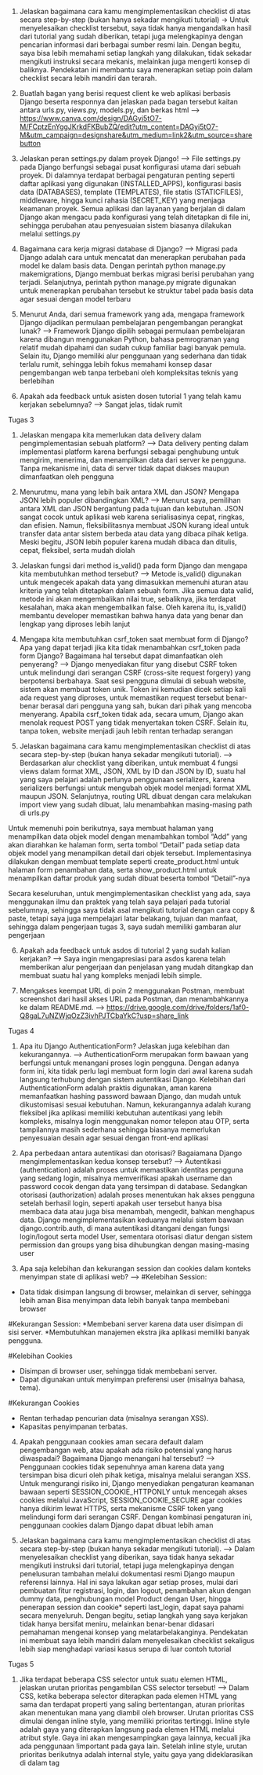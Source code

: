 1) Jelaskan bagaimana cara kamu mengimplementasikan checklist di atas secara step-by-step (bukan hanya sekadar mengikuti tutorial)
-> Untuk menyelesaikan checklist tersebut, saya tidak hanya mengandalkan hasil dari tutorial yang sudah diberikan, tetapi juga melengkapinya dengan pencarian informasi dari berbagai sumber resmi lain. Dengan begitu, saya bisa lebih memahami setiap langkah yang dilakukan, tidak sekadar mengikuti instruksi secara mekanis, melainkan juga mengerti konsep di baliknya. Pendekatan ini membantu saya menerapkan setiap poin dalam checklist secara lebih mandiri dan terarah.

2) Buatlah bagan yang berisi request client ke web aplikasi berbasis Django beserta responnya dan jelaskan pada bagan tersebut kaitan antara urls.py, views.py, models.py, dan berkas html
--> https://www.canva.com/design/DAGyi5tO7-M/FCptzEnYggJKrkdFKBubZQ/edit?utm_content=DAGyi5tO7-M&utm_campaign=designshare&utm_medium=link2&utm_source=sharebutton

3) Jelaskan peran settings.py dalam proyek Django!
--> File settings.py pada Django berfungsi sebagai pusat konfigurasi utama dari sebuah proyek. Di dalamnya terdapat berbagai pengaturan penting seperti daftar aplikasi yang digunakan (INSTALLED_APPS), konfigurasi basis data (DATABASES), template (TEMPLATES), file statis (STATICFILES), middleware, hingga kunci rahasia (SECRET_KEY) yang menjaga keamanan proyek. Semua aplikasi dan layanan yang berjalan di dalam Django akan mengacu pada konfigurasi yang telah ditetapkan di file ini, sehingga perubahan atau penyesuaian sistem biasanya dilakukan melalui settings.py

4) Bagaimana cara kerja migrasi database di Django?
--> Migrasi pada Django adalah cara untuk mencatat dan menerapkan perubahan pada model ke dalam basis data. Dengan perintah python manage.py makemigrations, Django membuat berkas migrasi berisi perubahan yang terjadi. Selanjutnya, perintah python manage.py migrate digunakan untuk menerapkan perubahan tersebut ke struktur tabel pada basis data agar sesuai dengan model terbaru

5) Menurut Anda, dari semua framework yang ada, mengapa framework Django dijadikan permulaan pembelajaran pengembangan perangkat lunak?
--> Framework Django dipilih sebagai permulaan pembelajaran karena dibangun menggunakan Python, bahasa pemrograman yang relatif mudah dipahami dan sudah cukup familiar bagi banyak pemula. Selain itu, Django memiliki alur penggunaan yang sederhana dan tidak terlalu rumit, sehingga lebih fokus memahami konsep dasar pengembangan web tanpa terbebani oleh kompleksitas teknis yang berlebihan

6) Apakah ada feedback untuk asisten dosen tutorial 1 yang telah kamu kerjakan sebelumnya?
--> Sangat jelas, tidak rumit 


Tugas 3
1)  Jelaskan mengapa kita memerlukan data delivery dalam pengimplementasian sebuah platform?
--> Data delivery penting dalam implementasi platform karena berfungsi sebagai penghubung untuk mengirim, menerima, dan menampilkan data dari server ke pengguna. Tanpa mekanisme ini, data di server tidak dapat diakses maupun dimanfaatkan oleh pengguna

2) Menurutmu, mana yang lebih baik antara XML dan JSON? Mengapa JSON lebih populer dibandingkan XML?
--> Menurut saya, pemilihan antara XML dan JSON bergantung pada tujuan dan kebutuhan. JSON sangat cocok untuk aplikasi web karena serialisasinya cepat, ringkas, dan efisien. Namun, fleksibilitasnya membuat JSON kurang ideal untuk transfer data antar sistem berbeda atau data yang dibaca pihak ketiga. Meski begitu, JSON lebih populer karena mudah dibaca dan ditulis, cepat, fleksibel, serta mudah diolah

3) Jelaskan fungsi dari method is_valid() pada form Django dan mengapa kita membutuhkan method tersebut?
--> Metode is_valid() digunakan untuk mengecek apakah data yang dimasukkan memenuhi aturan atau kriteria yang telah ditetapkan dalam sebuah form. Jika semua data valid, metode ini akan mengembalikan nilai true, sebaliknya, jika terdapat kesalahan, maka akan mengembalikan false. Oleh karena itu, is_valid() membantu developer memastikan bahwa hanya data yang benar dan lengkap yang diproses lebih lanjut

4) Mengapa kita membutuhkan csrf_token saat membuat form di Django? Apa yang dapat terjadi jika kita tidak menambahkan csrf_token pada form Django? Bagaimana hal tersebut dapat dimanfaatkan oleh penyerang?
--> Django menyediakan fitur yang disebut CSRF token untuk melindungi dari serangan CSRF (cross-site request forgery) yang berpotensi berbahaya. Saat sesi pengguna dimulai di sebuah website, sistem akan membuat token unik. Token ini kemudian dicek setiap kali ada request yang diproses, untuk memastikan request tersebut benar-benar berasal dari pengguna yang sah, bukan dari pihak yang mencoba menyerang. Apabila csrf_token tidak ada, secara umum, Django akan menolak request POST yang tidak menyertakan token CSRF. Selain itu, tanpa token, website menjadi jauh lebih rentan terhadap serangan

5) Jelaskan bagaimana cara kamu mengimplementasikan checklist di atas secara step-by-step (bukan hanya sekadar mengikuti tutorial).
--> Berdasarkan alur checklist yang diberikan, untuk membuat 4 fungsi views dalam format XML, JSON, XML by ID dan JSON by ID, suatu hal yang saya pelajari adalah perlunya penggunaan serializers, karena serializers berfungsi untuk mengubah objek model menjadi format XML maupun JSON. Selanjutnya, routing URL dibuat dengan cara melakukan import view yang sudah dibuat, lalu menambahkan masing-masing path di urls.py

Untuk memenuhi poin berikutnya, saya membuat halaman yang menampilkan data objek model dengan menambahkan tombol “Add” yang akan diarahkan ke halaman form, serta tombol “Detail” pada setiap data objek model yang menampilkan detail dari objek tersebut. Implementasinya dilakukan dengan membuat template seperti create_product.html untuk halaman form penambahan data, serta show_product.html untuk menampilkan daftar produk yang sudah dibuat beserta tombol “Detail”-nya

Secara keseluruhan, untuk mengimplementasikan checklist yang ada, saya menggunakan ilmu dan praktek yang telah saya pelajari pada tutorial sebelumnya, sehingga saya tidak asal mengikuti tutorial dengan cara copy & paste, tetapi saya juga mempelajari latar belakang, tujuan dan manfaat, sehingga dalam pengerjaan tugas 3, saya sudah memiliki gambaran alur pengerjaan

6) Apakah ada feedback untuk asdos di tutorial 2 yang sudah kalian kerjakan?
--> Saya ingin mengapresiasi para asdos karena telah memberikan alur pengerjaan dan penjelasan yang mudah ditangkap dan membuat suatu hal yang kompleks menjadi lebih simple.

7) Mengakses keempat URL di poin 2 menggunakan Postman, membuat screenshot dari hasil akses URL pada Postman, dan menambahkannya ke dalam README.md.
--> https://drive.google.com/drive/folders/1af0-Q8gaL7uNZWjqOzZ3ivhPJTCbaYkC?usp=share_link


Tugas 4
1.  Apa itu Django AuthenticationForm? Jelaskan juga kelebihan dan kekurangannya.
--> AuthenticationForm merupakan form bawaan yang berfungsi untuk menangani proses login pengguna. Dengan adanya form ini, kita tidak perlu lagi membuat form login dari awal karena sudah langsung terhubung dengan sistem autentikasi Django. Kelebihan dari AuthenticationForm adalah praktis digunakan, aman karena memanfaatkan hashing password bawaan Django, dan mudah untuk dikustomisasi sesuai kebutuhan. Namun, kekurangannya adalah kurang fleksibel jika aplikasi memiliki kebutuhan autentikasi yang lebih kompleks, misalnya login menggunakan nomor telepon atau OTP, serta tampilannya masih sederhana sehingga biasanya memerlukan penyesuaian desain agar sesuai dengan front-end aplikasi

2.  Apa perbedaan antara autentikasi dan otorisasi? Bagaiamana Django mengimplementasikan kedua konsep tersebut?
--> Autentikasi (authentication) adalah proses untuk memastikan identitas pengguna yang sedang login, misalnya memverifikasi apakah username dan password cocok dengan data yang tersimpan di database. Sedangkan otorisasi (authorization) adalah proses menentukan hak akses pengguna setelah berhasil login, seperti apakah user tersebut hanya bisa membaca data atau juga bisa menambah, mengedit, bahkan menghapus data. Django mengimplementasikan keduanya melalui sistem bawaan django.contrib.auth, di mana autentikasi ditangani dengan fungsi login/logout serta model User, sementara otorisasi diatur dengan sistem permission dan groups yang bisa dihubungkan dengan masing-masing user

3.  Apa saja kelebihan dan kekurangan session dan cookies dalam konteks menyimpan state di aplikasi web?
--> #Kelebihan Session:
* Data tidak disimpan langsung di browser, melainkan di server, sehingga lebih aman
Bisa menyimpan data lebih banyak tanpa membebani browser

#Kekurangan Session:
*Membebani server karena data user disimpan di sisi server.
*Membutuhkan manajemen ekstra jika aplikasi memiliki banyak pengguna.

#Kelebihan Cookies
* Disimpan di browser user, sehingga tidak membebani server.
* Dapat digunakan untuk menyimpan preferensi user (misalnya bahasa, tema).

#Kekurangan Cookies
* Rentan terhadap pencurian data (misalnya serangan XSS).
* Kapasitas penyimpanan terbatas.

4.  Apakah penggunaan cookies aman secara default dalam pengembangan web, atau apakah ada risiko potensial yang harus diwaspadai? Bagaimana Django menangani hal tersebut?
--> Penggunaan cookies tidak sepenuhnya aman karena data yang tersimpan bisa dicuri oleh pihak ketiga, misalnya melalui serangan XSS. Untuk mengurangi risiko ini, Django menyediakan pengaturan keamanan bawaan seperti SESSION_COOKIE_HTTPONLY untuk mencegah akses cookies melalui JavaScript, SESSION_COOKIE_SECURE agar cookies hanya dikirim lewat HTTPS, serta mekanisme CSRF token yang melindungi form dari serangan CSRF. Dengan kombinasi pengaturan ini, penggunaan cookies dalam Django dapat dibuat lebih aman

5. Jelaskan bagaimana cara kamu mengimplementasikan checklist di atas secara step-by-step (bukan hanya sekadar mengikuti tutorial).
--> Dalam menyelesaikan checklist yang diberikan, saya tidak hanya sekadar mengikuti instruksi dari tutorial, tetapi juga melengkapinya dengan penelusuran tambahan melalui dokumentasi resmi Django maupun referensi lainnya. Hal ini saya lakukan agar setiap proses, mulai dari pembuatan fitur registrasi, login, dan logout, penambahan akun dengan dummy data, penghubungan model Product dengan User, hingga penerapan session dan cookie* seperti last_login, dapat saya pahami secara menyeluruh. Dengan begitu, setiap langkah yang saya kerjakan tidak hanya bersifat meniru, melainkan benar-benar didasari pemahaman mengenai konsep yang melatarbelakanginya. Pendekatan ini membuat saya lebih mandiri dalam menyelesaikan checklist sekaligus lebih siap menghadapi variasi kasus serupa di luar contoh tutorial

Tugas 5 
1) Jika terdapat beberapa CSS selector untuk suatu elemen HTML, jelaskan urutan prioritas pengambilan CSS selector tersebut!
--> Dalam CSS, ketika beberapa selector diterapkan pada elemen HTML yang sama dan terdapat properti yang saling bertentangan, aturan prioritas akan menentukan mana yang diambil oleh browser. Urutan prioritas CSS dimulai dengan inline style, yang memiliki prioritas tertinggi. Inline style adalah gaya yang diterapkan langsung pada elemen HTML melalui atribut style. Gaya ini akan mengesampingkan gaya lainnya, kecuali jika ada penggunaan !important pada gaya lain. Setelah inline style, urutan prioritas berikutnya adalah internal style, yaitu gaya yang dideklarasikan di dalam tag <style> pada bagian <head> dokumen HTML. Internal style memiliki prioritas lebih tinggi dibandingkan dengan eksternal style, tetapi lebih rendah daripada inline style. Gaya internal ini akan mengoverride gaya dari file eksternal, kecuali jika gaya eksternal tersebut menggunakan !important. Terakhir, eksternal style yang dideklarasikan dalam file CSS terpisah dan dipanggil menggunakan tag <link> atau @import memiliki prioritas terendah. Meskipun sangat berguna untuk menerapkan gaya secara global, eksternal style akan diabaikan jika ada inline style atau internal style yang menerapkan aturan yang sama pada elemen tersebut. Namun, jika sebuah aturan dalam eksternal style menggunakan !important, maka gaya tersebut akan mengesampingkan aturan lainnya yang tidak menggunakan !important, meskipun berada pada urutan prioritas yang lebih rendah.

2) Mengapa responsive design menjadi konsep yang penting dalam pengembangan aplikasi web? Berikan contoh aplikasi yang sudah dan belum menerapkan responsive design, serta jelaskan mengapa!
--> Responsive design adalah teknik dalam pengembangan aplikasi web yang memungkinkan tampilan situs menyesuaikan diri dengan ukuran layar perangkat yang digunakan. Dengan menggunakan desain responsif, elemen seperti teks, gambar, dan tata letak akan berubah sesuai dengan perangkat, baik itu desktop, tablet, atau ponsel, tanpa memerlukan zoom in atau zoom out. Hal ini membuat pengalaman pengguna lebih nyaman, karena pengunjung dapat mengakses situs dengan mudah dan tanpa kesulitan.

Contoh aplikasi yang sudah menerapkan responsive design adalah Twitter yang memastikan pengguna dapat berbelanja atau membaca tweet dengan nyaman di berbagai perangkat. Sebaliknya, beberapa situs web pemerintah lokal belum menerapkan desain responsif, sehingga user harus zoom in atau scroll horizontal untuk melihat konten dengan jelas

Pentingnya desain responsif terletak pada kenyamanan pengguna dan aksesibilitas. Dengan desain yang responsif aplikasi web bisa digunakan di berbagai perangkat, meningkatkan interaksi pengguna, dan membantu SEO agar lebih mudah ditemukan di mesin pencari.


3) Jelaskan perbedaan antara margin, border, dan padding, serta cara untuk mengimplementasikan ketiga hal tersebut!
--> Margin, border dan padding adalah properti CSS yang mengatur ruang di sekitar elemen HTML. Meskipun ketiganya berhubungan dengan ruang, mereka bekerja di tempat yang berbeda dalam struktur elemen Padding adalah ruang yang ada di dalam elemen, antara konten dan batas elemen (border). Padding memastikan konten tidak terlalu dekat dengan border, memberi ruang ekstra di dalam elemen. Border adalah garis yang mengelilingi elemen, di sekitar konten dan padding sehingga memberi batas fisik pada elemen dan bisa diubah warnanya, ketebalan, dan jenis garisnya. Margin adalah ruang di luar elemen, antara elemen dengan elemen lain di sekitarnya yang digunakan untuk memberi jarak antar elemen, menghindari elemen saling menempel

.box {
  margin: 100px 20px 50px 370px; / Margin dengan nilai atas, kanan, bawah, kiri /
  width: 350px;
  height: 50px;
  font-size: 50px;
  border: 10px solid red;  -->  Border 10px merah 
  padding: 160px; --> Padding 160px di semua sisi 
}

4) Jelaskan konsep flex box dan grid layout beserta kegunaannya!
--> Untuk membuat layout dengan menggunakan Flexbox, kita menambahkan "display: flex" pada elemen untuk mendefinisikan penggunaan Flexbox. Kemudian, kita bisa menggunakan properti flex-direction untuk menentukan arah elemen, apakah dalam bentuk kolom atau baris. Flexbox sangat berguna untuk mengatur perataan dan posisi elemen-elemen kecil atau detail, dan cocok digunakan pada layout dengan satu dimensi, baik itu kolom atau baris

Sementara itu, untuk membuat layout menggunakan CSS Grid, kita menambahkan "display: grid" pada elemen dan menggunakan properti grid-template-rows dan grid-template-columns untuk mengatur ukuran elemen, serta grid-gap untuk mengatur jarak antar elemen. CSS Grid sangat baik untuk mengatur layout yang melibatkan elemen-elemen besar seperti gambar, dan cocok digunakan untuk layout dengan dua dimensi, yaitu kolom dan baris


5) Jelaskan bagaimana cara kamu mengimplementasikan checklist di atas secara step-by-step (bukan hanya sekadar mengikuti tutorial)!
--> Berdasarkan alur checklist yang diberikan, untuk mengimplementasikan fungsionalitas seperti edit dan hapus produk, saya memulai dengan membuat views yang menangani kedua fungsi tersebut, dengan memanfaatkan form dan metode penghapusan objek produk. Selanjutnya, saya menyesuaikan tampilan halaman login, register, tambah produk, dan detail produk dengan menggunakan Tailwind CSS, untuk memastikan desainnya responsif dan menarik. Pada halaman daftar produk, saya menambahkan logika untuk menampilkan gambar dan pesan jika produk belum tersedia, serta menampilkan produk dalam bentuk card yang dilengkapi dengan tombol edit dan hapus. Saya juga mengimplementasikan navbar responsif yang akan menyesuaikan tampilannya di berbagai perangkat. Dengan demikian, aplikasi menjadi lebih fungsional dan responsif, memberikan pengalaman pengguna yang lebih baik. Saya menerapkan semua ini dengan memanfaatkan pengetahuan yang saya peroleh dari tutorial dan sumber eksternal, yang memungkinkan saya untuk mengembangkan aplikasi ini dengan pemahaman yang lebih mendalam tentang alur pengembangan dan fungsionalitas yang dibutuhkan
